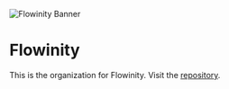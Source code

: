 ![Flowinity Banner](https://i.troplo.com/i/cc7ba831c18a.png)

# Flowinity

This is the organization for Flowinity. Visit the <a href="https://github.com/Flowinity/Flowinity">repository</a>.
